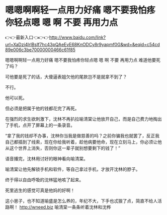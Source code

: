 # 嗯嗯啊啊轻一点用力好痛 嗯不要我怕疼你轻点嗯 嗯 啊 不要 再用力点

👉👉最新入口👈👉👉http://www.baidu.com/link?url=XaDzi4lrlBsIf7hc43pQAeEvE68KnODCy8r9yapmf0G&wd=&eqid=c54cd89e006c3be70000000466c61f85

嗯嗯啊啊轻一点用力好痛 嗯不要我怕疼你轻点嗯 嗯 啊 不要 再用力点
难道他要死了吗？

可他要是死了的话，大傻逼表姐欠他的尾款岂不是就拿不到了？

不行。

他可以死。

但必须是把属于他的钱都花完了再死。

在强烈的求生欲刺激下，沈林不再扒拉喻清棠让他放开自己，而是自己费力地掏出了手机，点开了屏幕上的一条录音。

“拿了我的钱却不办事，沈林你当我是做慈善的吗？之前你骗我也就罢了，反正我自己都插到了线索，现在你给我听着，趁他病要他命，现在立刻马上，你必须让他从这个世界上消失，否则你这一辈子就别想要剩下的钱了！”

语音播完，沈林用讨好的眼神看向喻清棠。

喻清棠让他先解锁手机和软件，等自己拿过手机，才放开沈林的脖子。

终于得以自由呼吸的沈林猛地咳了起来。

死里逃生的感觉可真是他妈的好啊！

这小崽子，也不知道喻盛是怎么养的，年纪不大，下手也忒狠了点，简直不给人活路啊！
http://wneed.biz
喻清棠一条条听着沈林和沈桦
